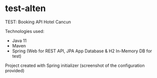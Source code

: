 # test-alten
TEST: Booking API Hotel Cancun

Technologies used:
- Java 11
- Maven
- Spring (Web for REST API, JPA App Database & H2 In-Memory DB for test)

Project created with Spring initializer (screenshot of the configuration provided)
